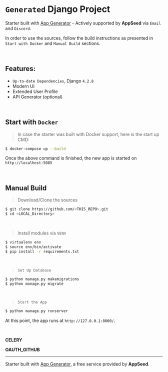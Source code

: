 # `Generated` Django Project

Starter built with [App Generator](https://app-generator.dev/) - Actively supported by **AppSeed** via `Email` and `Discord`. 

In order to use the sources, follow the build instructions as presented in `Start with Docker` and `Manual Build` sections. 

<br />

## Features: 

- `Up-to-date Dependencies`, Django `4.2.8`
- Modern UI
- Extended User Profile 
- API Generator (optional)

<br />

## Start with `Docker`

> In case the starter was built with Docker support, here is the start up CMD:

```bash
$ docker-compose up --build
```

Once the above command is finished, the new app is started on `http://localhost:5085`

<br />

## Manual Build 

> Download/Clone the sources  

```bash
$ git clone https://github.com/<THIS_REPO>.git
$ cd <LOCAL_Directory>
```

<br />

> Install modules via `VENV`  

```bash
$ virtualenv env
$ source env/bin/activate
$ pip install -r requirements.txt
```

<br />

> `Set Up Database`

```bash
$ python manage.py makemigrations
$ python manage.py migrate
```

<br />

> `Start the App`

```bash
$ python manage.py runserver
```

At this point, the app runs at `http://127.0.0.1:8000/`. 

<br />

__CELERY__

__OAUTH_GITHUB__

---
Starter built with [App Generator](https://app-generator.dev/), a free service provided by **AppSeed**.
